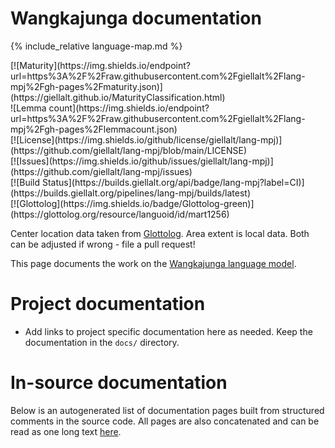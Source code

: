 # Wangkajunga documentation

<div class="twocolumn map" markdown="1">

{% include_relative language-map.md %}

<div class="badges" markdown="1">
[![Maturity](https://img.shields.io/endpoint?url=https%3A%2F%2Fraw.githubusercontent.com%2Fgiellalt%2Flang-mpj%2Fgh-pages%2Fmaturity.json)](https://giellalt.github.io/MaturityClassification.html) <br/>
![Lemma count](https://img.shields.io/endpoint?url=https%3A%2F%2Fraw.githubusercontent.com%2Fgiellalt%2Flang-mpj%2Fgh-pages%2Flemmacount.json) <br/>
[![License](https://img.shields.io/github/license/giellalt/lang-mpj)](https://github.com/giellalt/lang-mpj/blob/main/LICENSE) <br/>
[![Issues](https://img.shields.io/github/issues/giellalt/lang-mpj)](https://github.com/giellalt/lang-mpj/issues) <br/>
[![Build Status](https://builds.giellalt.org/api/badge/lang-mpj?label=CI)](https://builds.giellalt.org/pipelines/lang-mpj/builds/latest) <br/>
[![Glottolog](https://img.shields.io/badge/Glottolog-green)](https://glottolog.org/resource/languoid/id/mart1256)
</div>

Center location data taken from [Glottolog](https://glottolog.org/). Area extent is local data. Both can be adjusted if wrong - file a pull request!

</div>

This page documents the work on the [Wangkajunga language model](http://github.com/giellalt/lang-mpj). 

# Project documentation

* Add links to project specific documentation here as needed. Keep the documentation in the `docs/` directory.

# In-source documentation

Below is an autogenerated list of documentation pages built from structured comments in the source code. All pages are also concatenated and can be read as one long text [here](mpj.md).
